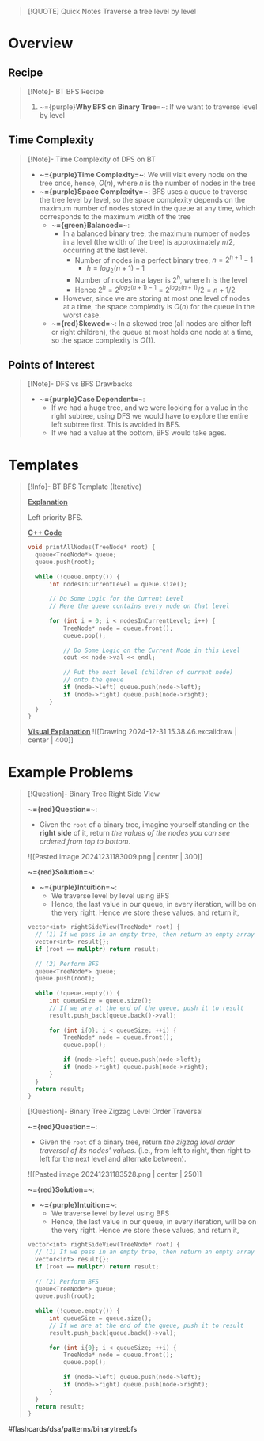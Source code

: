 > [!QUOTE] Quick Notes
> Traverse a tree level by level

# Overview
## Recipe

>[!Note]- BT BFS Recipe
> <!-- Multiline -->
>1. ~={purple}**Why BFS on Binary Tree**=~: If we want to traverse level by level

## Time Complexity

>[!Note]- Time Complexity of DFS on BT
> <!-- Multiline -->
> * **~={purple}Time Complexity=~**: We will visit every node on the tree once, hence, $O(n)$, where $n$ is the number of nodes in the tree
> * **~={purple}Space Complexity=~**: BFS uses a queue to traverse the tree level by level, so the space complexity depends on the maximum number of nodes stored in the queue at any time, which corresponds to the maximum width of the tree
> 	* **~={green}Balanced=~**:
> 		* In a balanced binary tree, the maximum number of nodes in a level (the width of the tree) is approximately $n/2$, occurring at the last level.
> 			* Number of nodes in a perfect binary tree, $n=2^{h+1}-1$
> 				* $h=log_2(n+1)-1$
> 			* Number of nodes in a layer is $2^h$, where h is the level
> 			* Hence $2^h = 2^{log_2(n+1)-1}=2^{log_2(n+1)}/2={n+1}/2$
> 		* However, since we are storing at most one level of nodes at a time, the space complexity is $O(n)$ for the queue in the worst case.
> 	* **~={red}Skewed=~**: In a skewed tree (all nodes are either left or right children), the queue at most holds one node at a time, so the space complexity is $O(1)$.

## Points of Interest

>[!Note]- DFS vs BFS Drawbacks
> <!-- Multiline -->
> * **~={purple}Case Dependent=~**: 
> 	* If we had a huge tree, and we were looking for a value in the right subtree, using DFS we would have to explore the entire left subtree first. This is avoided in BFS.
> 	* If we had a value at the bottom, BFS would take ages.

# Templates

>[!Info]- BT BFS Template (Iterative)
><!-- Multiline -->
><u>**Explanation**</u>
>
>Left priority BFS.
>
><u>**C++ Code**</u>
>```cpp
>void printAllNodes(TreeNode* root) {
>	queue<TreeNode*> queue;
>	queue.push(root);
>	
>	while (!queue.empty()) {
>		int nodesInCurrentLevel = queue.size();
>		
>		// Do Some Logic for the Current Level
>		// Here the queue contains every node on that level
>		
>		for (int i = 0; i < nodesInCurrentLevel; i++) {
>			TreeNode* node = queue.front();
>			queue.pop();
>			
>			// Do Some Logic on the Current Node in this Level
>			cout << node->val << endl;
>			
>			// Put the next level (children of current node) 
>			// onto the queue
>			if (node->left) queue.push(node->left);
>			if (node->right) queue.push(node->right);
>		}
>	}
>}
>```
><u>**Visual Explanation**</u>
> ![[Drawing 2024-12-31 15.38.46.excalidraw | center | 400]]

# Example Problems

> [!Question]- Binary Tree Right Side View
> <!-- Multiline -->
> **~={red}Question=~**:
>* Given the `root` of a binary tree, imagine yourself standing on the **right side** of it, return _the values of the nodes you can see ordered from top to bottom_.
>
>![[Pasted image 20241231183009.png | center | 300]]
>
>**~={red}Solution=~**:
>* **~={purple}Intuition=~**:
>	* We traverse level by level using BFS
>	* Hence, the last value in our queue, in every iteration, will be on the very right. Hence we store these values, and return it,
>
>```cpp
>vector<int​> rightSideView(TreeNode* root) {
>	// (1) If we pass in an empty tree, then return an empty array
>	vector<int​> result{};
>	if (root == nullptr) return result;
>	
>	// (2) Perform BFS
>	queue<TreeNode*​> queue;
>	queue.push(root);
>	
>	while (!queue.empty()) {
>		int queueSize = queue.size();
>		// If we are at the end of the queue, push it to result
>		result.push_back(queue.back()->val);
>		
>		for (int i{0}; i < queueSize; ++i) {
>			TreeNode* node = queue.front();
>			queue.pop();
>			
>			if (node->left) queue.push(node->left);
>			if (node->right) queue.push(node->right);
>		}
>	}
>	return result;
>}
>```

> [!Question]- Binary Tree Zigzag Level Order Traversal
> <!-- Multiline -->
> **~={red}Question=~**:
>* Given the `root` of a binary tree, return _the zigzag level order traversal of its nodes' values_. (i.e., from left to right, then right to left for the next level and alternate between).
>
> ![[Pasted image 20241231183528.png | center | 250]]
>
>**~={red}Solution=~**:
>* **~={purple}Intuition=~**:
>	* We traverse level by level using BFS
>	* Hence, the last value in our queue, in every iteration, will be on the very right. Hence we store these values, and return it,
>
>```cpp
>vector<int​> rightSideView(TreeNode* root) {
>	// (1) If we pass in an empty tree, then return an empty array
>	vector<int​> result{};
>	if (root == nullptr) return result;
>	
>	// (2) Perform BFS
>	queue<TreeNode*​> queue;
>	queue.push(root);
>	
>	while (!queue.empty()) {
>		int queueSize = queue.size();
>		// If we are at the end of the queue, push it to result
>		result.push_back(queue.back()->val);
>		
>		for (int i{0}; i < queueSize; ++i) {
>			TreeNode* node = queue.front();
>			queue.pop();
>			
>			if (node->left) queue.push(node->left);
>			if (node->right) queue.push(node->right);
>		}
>	}
>	return result;
>}
>```

#flashcards/dsa/patterns/binarytreebfs

